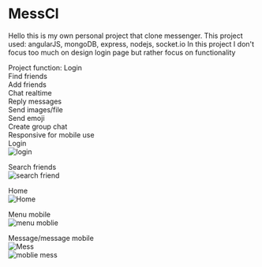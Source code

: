 # MessCl

Hello this is my own personal project that clone messenger.
This project used: angularJS, mongoDB, express, nodejs, socket.io
In this project I don't focus too much on design login page but rather focus on functionality

Project function:
  Login<br/>
  Find friends<br/>
  Add friends<br/>
  Chat realtime<br/>
  Reply messages<br/>
  Send images/file<br/>
  Send emoji<br/>
  Create group chat<br/>
  Responsive for mobile use<br/>
Login <br />
![login](https://user-images.githubusercontent.com/77221040/201475277-acd22cc4-7fe3-4fd6-bc36-6731be579612.PNG)

Search friends <br />
![search friend](https://user-images.githubusercontent.com/77221040/201475342-b775cbf3-0762-469e-9e3f-03993c5af708.PNG)

Home <br />
![Home](https://user-images.githubusercontent.com/77221040/201475285-a778282b-d212-47e9-a3a7-e74aa49723ff.PNG)

Menu mobile <br />
![menu moblie](https://user-images.githubusercontent.com/77221040/201475304-f346c0f6-f084-461e-be9b-9f2913ed8282.PNG)

Message/message mobile <br />
![Mess](https://user-images.githubusercontent.com/77221040/201475310-f4c8d508-94f8-4ddd-86e7-595bbdb96253.PNG)
<br />
![moblie mess](https://user-images.githubusercontent.com/77221040/201475323-c2becd1e-5410-4f09-9d6f-237f2051c351.PNG)


